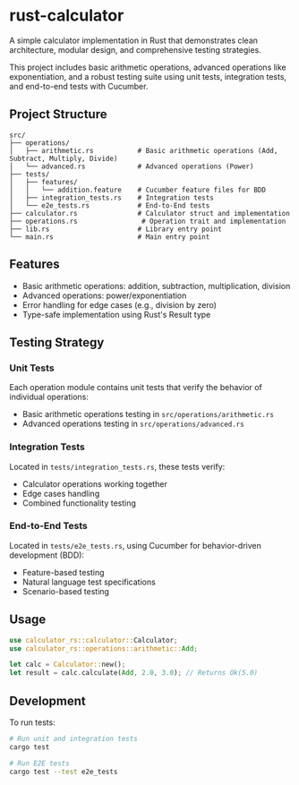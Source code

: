 # rust-calculator

A simple calculator implementation in Rust that demonstrates clean architecture, modular design, and comprehensive testing strategies.

This project includes basic arithmetic operations, advanced operations like exponentiation, and a robust testing suite using unit tests, integration tests, and end-to-end tests with Cucumber.

## Project Structure

```
src/
├── operations/
│   ├── arithmetic.rs           # Basic arithmetic operations (Add, Subtract, Multiply, Divide)
│   └── advanced.rs             # Advanced operations (Power)
├── tests/
│   ├── features/
│   │   └── addition.feature    # Cucumber feature files for BDD
│   ├── integration_tests.rs    # Integration tests
│   └── e2e_tests.rs            # End-to-End tests
├── calculator.rs               # Calculator struct and implementation
├── operations.rs                # Operation trait and implementation
├── lib.rs                      # Library entry point
└── main.rs                     # Main entry point

```

## Features

- Basic arithmetic operations: addition, subtraction, multiplication, division
- Advanced operations: power/exponentiation
- Error handling for edge cases (e.g., division by zero)
- Type-safe implementation using Rust's Result type

## Testing Strategy

### Unit Tests
Each operation module contains unit tests that verify the behavior of individual operations:
- Basic arithmetic operations testing in `src/operations/arithmetic.rs`
- Advanced operations testing in `src/operations/advanced.rs`

### Integration Tests
Located in `tests/integration_tests.rs`, these tests verify:
- Calculator operations working together
- Edge cases handling
- Combined functionality testing

### End-to-End Tests
Located in `tests/e2e_tests.rs`, using Cucumber for behavior-driven development (BDD):
- Feature-based testing
- Natural language test specifications
- Scenario-based testing

## Usage

```rust
use calculator_rs::calculator::Calculator;
use calculator_rs::operations::arithmetic::Add;

let calc = Calculator::new();
let result = calc.calculate(Add, 2.0, 3.0); // Returns Ok(5.0)
```

## Development

To run tests:
```bash
# Run unit and integration tests
cargo test

# Run E2E tests
cargo test --test e2e_tests
```